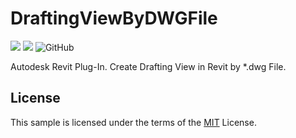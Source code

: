 # DraftingViewByDWGFile
![](https://img.shields.io/badge/Revit%20API-2020-blue)
![](https://img.shields.io/badge/.NET-4.7.2-blue)
![GitHub](https://img.shields.io/github/license/MyN1ckName/DraftingViewByDWGFile?color=blue)

Autodesk Revit Plug-In.
Create Drafting View in Revit by *.dwg File.

## License
This sample is licensed under the terms of the [MIT](https://opensource.org/licenses/MIT) License.